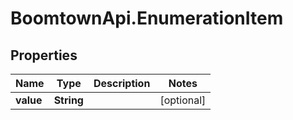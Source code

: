 # BoomtownApi.EnumerationItem

## Properties
Name | Type | Description | Notes
------------ | ------------- | ------------- | -------------
**value** | **String** |  | [optional] 


